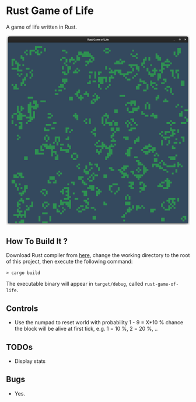 # Rust Game of Life

A game of life written in Rust.

<img src="screenshot_20220206.png" />

## How To Build It ?

Download Rust compiler from [here](https://www.rust-lang.org/en-US/), change the working directory to the root of this project, then execute the following command:

```
> cargo build
```

The executable binary will appear in `target/debug`, called `rust-game-of-life`.

## Controls

- Use the numpad to reset world with probability 1 - 9 = X*10 % chance the block will be alive at first tick, e.g. 1 = 10 %, 2 = 20 %, ..

## TODOs

- Display stats

## Bugs

- Yes.
